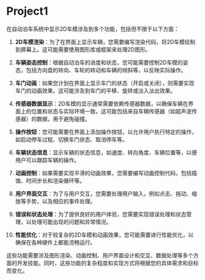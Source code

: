 # Project1

在自动泊车系统中显示2D车模涉及到多个功能，包括但不限于以下方面：

1. **2D车模渲染**：为了在界面上显示车辆，您需要编写渲染代码，将2D车模绘制到屏幕上。这可能需要使用图形库或框架来处理2D图形。

2. **车辆姿态控制**：根据自动泊车的进度和状态，您可能需要控制2D车模的姿态，包括方向盘的转向、车轮的转动和车辆的倾斜等，以反映实际操作。

3. **车门动画**：如果您计划在界面上显示车门的状态（开启或关闭），则需要实现车门的动画效果。这可能涉及到车门的平移、旋转或淡入淡出效果。

4. **传感器数据显示**：2D车模的显示通常需要依赖传感器数据，以确保车辆在界面上的位置和状态与实际环境一致。这可能包括来自车辆传感器（如超声波传感器）的数据，用于避免碰撞。

5. **操作按钮**：您可能需要在界面上添加操作按钮，以允许用户执行特定的操作，如启动停车过程、切换车门状态、取消停车等。

6. **车辆状态信息**：显示车辆的状态信息，如速度、转向角度、车辆位置等，以便用户可以跟踪车辆的操作。

7. **动画控制**：如果需要实现平滑的动画效果，您需要编写动画控制代码，包括插值、时间步长和渲染循环等。

8. **用户界面交互**：为了与用户交互，您需要处理用户输入，例如点击、拖动、缩放等手势，以及相应的事件处理。

9. **错误和状态处理**：为了提供良好的用户体验，您需要实现错误处理和状态管理，以处理可能出现的问题和异常情况。

10. **性能优化**：对于较复杂的2D车模和动画效果，您可能需要进行性能优化，以确保在各种硬件上都能流畅运行。

这些功能需要涉及图形渲染、动画控制、用户界面设计和交互、数据处理等多个方面的开发技能。同时，这些功能的复杂程度和实现方式将根据您的具体需求和目标而变化。
